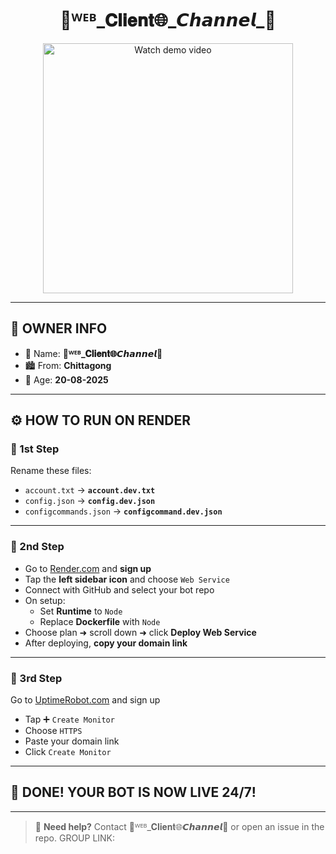 <h1 align="center">🎀ᵂᴱᴮ_𝐂𝐥𝐢𝐞𝐧𝐭🌐_𝘾𝙝𝙖𝙣𝙣𝙚𝙡_🫩 </h1>

<p align="center">
  <a href="https://files.catbox.moe/7tfxcz.jpg">
    <img src="https://files.catbox.moe/7tfxcz.jpg" alt="Watch demo video" width="400"/>
  </a>
</p>

---

## 👤 OWNER INFO

- 👑 Name: **🎀ᵂᴱᴮ_𝐂𝐥𝐢𝐞𝐧𝐭🌐_𝘾𝙝𝙖𝙣𝙣𝙚𝙡_🫩**
- 🏙️ From: **Chittagong**
- 🎂 Age: **20-08-2025**

---

## ⚙️ HOW TO RUN ON RENDER

### 🥇 1st Step
Rename these files:
- `account.txt` → **`account.dev.txt`**
- `config.json` → **`config.dev.json`**
- `configcommands.json` → **`configcommand.dev.json`**

---

### 🥈 2nd Step
- Go to [Render.com](https://render.com) and **sign up**
- Tap the **left sidebar icon** and choose `Web Service`
- Connect with GitHub and select your bot repo
- On setup:
  - Set **Runtime** to `Node`
  - Replace **Dockerfile** with `Node`
- Choose plan ➜ scroll down ➜ click **Deploy Web Service**
- After deploying, **copy your domain link**

---

### 🥉 3rd Step
Go to [UptimeRobot.com](https://betterstack.com) and sign up

- Tap ➕ `Create Monitor`
- Choose `HTTPS`
- Paste your domain link
- Click `Create Monitor`

---

## 🎉 DONE! YOUR BOT IS NOW LIVE 24/7!

---

> 🤖 **Need help?** Contact 🎀ᵂᴱᴮ_𝐂𝐥𝐢𝐞𝐧𝐭🌐_𝘾𝙝𝙖𝙣𝙣𝙚𝙡_🫩 or open an issue in the repo.
> GROUP LINK:
